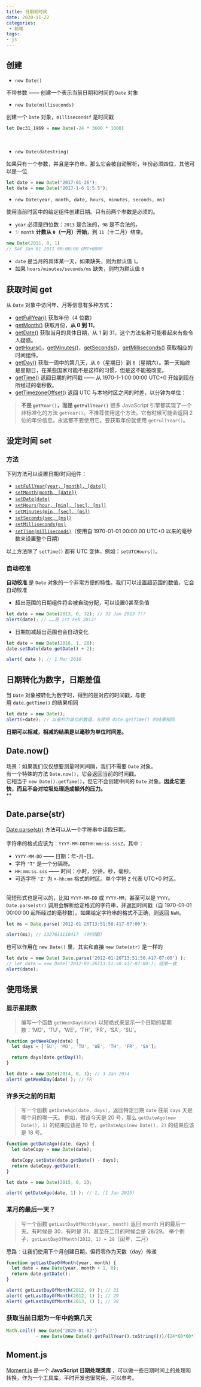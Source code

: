 ```yaml
---
title: 日期和时间
date: 2020-11-22
categories:
 - 前端
tags:
- js
---
```



## 创建
- `new Date()`

不带参数 —— 创建一个表示当前日期和时间的 `Date` 对象<br />

- `new Date(milliseconds)`

创建一个 `Date` 对象，`millisecondsf`  是时间戳
```javascript
let Dec31_1969 = new Date(-24 * 3600 * 1000)
```
<br />

- `new Date(datestring)`

如果只有一个参数，并且是字符串，那么它会被自动解析，年份必须四位，其他可以是一位
```javascript
let date = new Date("2017-01-26");
let date = new Date("2017-1-6 1:5:5");
```

- `new Date(year, month, date, hours, minutes, seconds, ms)`

使用当前时区中的给定组件创建日期。只有前两个参数是必须的。

- `year` 必须是四位数：`2013` 是合法的，`98` 是不合法的。
- ✨ `month` **计数从 `0`（一月）开始**，到 `11`（十二月）结束。
```javascript
new Date(2011, 0, 1)
// Sat Jan 01 2011 00:00:00 GMT+0800
```

- `date` 是当月的具体某一天，如果缺失，则为默认值 `1`。
- 如果 `hours/minutes/seconds/ms` 缺失，则均为默认值 `0`



## 获取时间 get
从 `Date` 对象中访问年、月等信息有多种方式：

- [getFullYear()](https://developer.mozilla.org/zh/docs/Web/JavaScript/Reference/Global_Objects/Date/getFullYear) 获取年份（4 位数）
- [getMonth()](https://developer.mozilla.org/zh/docs/Web/JavaScript/Reference/Global_Objects/Date/getMonth) 获取月份，**从 0 到 11**。
- [getDate()](https://developer.mozilla.org/zh/docs/Web/JavaScript/Reference/Global_Objects/Date/getDate) 获取当月的具体日期，从 1 到 31，这个方法名称可能看起来有些令人疑惑。
- [getHours()](https://developer.mozilla.org/zh/docs/Web/JavaScript/Reference/Global_Objects/Date/getHours)，[getMinutes()](https://developer.mozilla.org/zh/docs/Web/JavaScript/Reference/Global_Objects/Date/getMinutes)，[getSeconds()](https://developer.mozilla.org/zh/docs/Web/JavaScript/Reference/Global_Objects/Date/getSeconds)，[getMilliseconds()](https://developer.mozilla.org/zh/docs/Web/JavaScript/Reference/Global_Objects/Date/getMilliseconds) 获取相应的时间组件。
- [getDay()](https://developer.mozilla.org/zh/docs/Web/JavaScript/Reference/Global_Objects/Date/getDay) 获取一周中的第几天，从 `0`（星期日）到 `6`（星期六）。第一天始终是星期日，在某些国家可能不是这样的习惯，但是这不能被改变。
- [getTime()](https://developer.mozilla.org/zh/docs/Web/JavaScript/Reference/Global_Objects/Date/getTime) 返回日期的时间戳 —— 从 1970-1-1 00:00:00 UTC+0 开始到现在所经过的毫秒数。
- [getTimezoneOffset()](https://developer.mozilla.org/zh/docs/Web/JavaScript/Reference/Global_Objects/Date/getTimezoneOffset) 返回 UTC 与本地时区之间的时差，以分钟为单位：



> **不是 `getYear()`，而是 `getFullYear()`**
> 很多 JavaScript 引擎都实现了一个非标准化的方法 `getYear()`。不推荐使用这个方法。它有时候可能会返回 2 位的年份信息。永远都不要使用它。要获取年份就使用 `getFullYear()`。



## 设定时间 set
### 方法
下列方法可以设置日期/时间组件：

- [`setFullYear(year, [month], [date])`](https://developer.mozilla.org/zh/docs/Web/JavaScript/Reference/Global_Objects/Date/setFullYear)
- [`setMonth(month, [date])`](https://developer.mozilla.org/zh/docs/Web/JavaScript/Reference/Global_Objects/Date/setMonth)
- [`setDate(date)`](https://developer.mozilla.org/zh/docs/Web/JavaScript/Reference/Global_Objects/Date/setDate)
- [`setHours(hour, [min], [sec], [ms])`](https://developer.mozilla.org/zh/docs/Web/JavaScript/Reference/Global_Objects/Date/setHours)
- [`setMinutes(min, [sec], [ms])`](https://developer.mozilla.org/zh/docs/Web/JavaScript/Reference/Global_Objects/Date/setMinutes)
- [`setSeconds(sec, [ms])`](https://developer.mozilla.org/zh/docs/Web/JavaScript/Reference/Global_Objects/Date/setSeconds)
- [`setMilliseconds(ms)`](https://developer.mozilla.org/zh/docs/Web/JavaScript/Reference/Global_Objects/Date/setMilliseconds)
- [`setTime(milliseconds)`](https://developer.mozilla.org/zh/docs/Web/JavaScript/Reference/Global_Objects/Date/setTime)（使用自 1970-01-01 00:00:00 UTC+0 以来的毫秒数来设置整个日期）

以上方法除了 `setTime()` 都有 UTC 变体，例如：`setUTCHours()`。
### 自动校准
**自动校准** 是 `Date` 对象的一个非常方便的特性。我们可以设置超范围的数值，它会自动校准

- 超出范围的日期组件将会被自动分配，可以设置0甚至负值    
```javascript
let date = new Date(2013, 0, 32); // 32 Jan 2013 ?!?
alert(date); // ……是 1st Feb 2013!
```

- 日期加减超出范围也会自动变化
```javascript
let date = new Date(2016, 1, 28);
date.setDate(date.getDate() + 2);

alert( date ); // 1 Mar 2016
```
## 日期转化为数字，日期差值
当 `Date` 对象被转化为数字时，得到的是对应的时间戳，与使用 `date.getTime()` 的结果相同
```javascript
let date = new Date();
alert(+date); // 以毫秒为单位的数值，与使用 date.getTime() 的结果相同
```
**日期可以相减，相减的结果是以毫秒为单位时间差。**
## Date.now()
场景：如果我们仅仅想要测量时间间隔，我们不需要 `Date` 对象。<br />有一个特殊的方法 `Date.now()`，它会返回当前的时间戳。<br />它相当于 `new Date().getTime()`，但它不会创建中间的 `Date` 对象。**因此它更快，而且不会对垃圾处理造成额外的压力。**<br />**
## Date.parse(str)
[Date.parse(str)](https://developer.mozilla.org/zh/docs/Web/JavaScript/Reference/Global_Objects/Date/parse) 方法可以从一个字符串中读取日期。<br />
<br />字符串的格式应该为：`YYYY-MM-DDTHH:mm:ss.sssZ`，其中：

- `YYYY-MM-DD` —— 日期：年-月-日。
- 字符 `"T"` 是一个分隔符。
- `HH:mm:ss.sss` —— 时间：小时，分钟，秒，毫秒。
- 可选字符 `'Z'` 为 `+-hh:mm` 格式的时区。单个字符 `Z` 代表 UTC+0 时区。


<br />简短形式也是可以的，比如 `YYYY-MM-DD` 或 `YYYY-MM`，甚至可以是 `YYYY`。<br />`Date.parse(str)` 调用会解析给定格式的字符串，并返回时间戳（自 1970-01-01 00:00:00 起所经过的毫秒数）。如果给定字符串的格式不正确，则返回 `NaN`。
```javascript
let ms = Date.parse('2012-01-26T13:51:50.417-07:00');

alert(ms); // 1327611110417  (时间戳)
```
也可以作用在 `new Date()` 里，其实和直接 `new Date(str)` 是一样的
```javascript
let date = new Date( Date.parse('2012-01-26T13:51:50.417-07:00') );
// let date = new Date('2012-01-26T13:51:50.417-07:00'); 结果一致
alert(date);
```
## 使用场景
### 显示星期数
> 编写一个函数 `getWeekDay(date)` 以短格式来显示一个日期的星期数：‘MO’，‘TU’，‘WE’，‘TH’，‘FR’，‘SA’，‘SU’。

```javascript
function getWeekDay(date) {
  let days = ['SU', 'MO', 'TU', 'WE', 'TH', 'FR', 'SA'];

  return days[date.getDay()];
}

let date = new Date(2014, 0, 3); // 3 Jan 2014
alert( getWeekDay(date) ); // FR
```
### 许多天之前的日期
> 写一个函数 `getDateAgo(date, days)`，返回特定日期 `date` 往前 `days` 天是哪个月的哪一天。
> 例如，假设今天是 20 号，那么 `getDateAgo(new Date(), 1)` 的结果应该是 19 号，`getDateAgo(new Date(), 2)` 的结果应该是 18 号。

```javascript
function getDateAgo(date, days) {
  let dateCopy = new Date(date);

  dateCopy.setDate(date.getDate() - days);
  return dateCopy.getDate();
}

let date = new Date(2015, 0, 2);

alert( getDateAgo(date, 1) ); // 1, (1 Jan 2015)
```
### 某月的最后一天？
> 写一个函数 `getLastDayOfMonth(year, month)` 返回 month 月的最后一天。有时候是 30，有时是 31，甚至在二月的时候会是 28/29。
> 举个例子，`getLastDayOfMonth(2012, 1) = 29`（闰年，二月）

思路：让我们使用下个月创建日期，但将零作为天数（day）传递
```javascript
function getLastDayOfMonth(year, month) {
  let date = new Date(year, month + 1, 0);
  return date.getDate();
}

alert( getLastDayOfMonth(2012, 0) ); // 31
alert( getLastDayOfMonth(2012, 1) ); // 29
alert( getLastDayOfMonth(2013, 1) ); // 28
```
### 获取当前日期为一年中的第几天
```javascript
Math.ceil(( new Date("2020-01-02") 
           - new Date(new Date().getFullYear().toString()))/(24*60*60*1000))+1
```

## Moment.js

[Moment.js](http://momentjs.cn/) 是一个 **JavaScript 日期处理类库** ，可以做一些日期时间上的处理和转换，作为一个工具库，平时开发也很常用，可以参考。